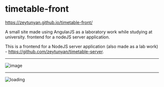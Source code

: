 # timetable-front

https://zeytunyan.github.io/timetable-front/

A small site made using AngularJS as a laboratory work while studying at university.  frontend for a nodeJS server application. 

This is a frontend for a NodeJS server application (also made as a lab work) - https://github.com/zeytunyan/timetable-server.


---

![image](https://user-images.githubusercontent.com/47988040/213945619-5f0bbde9-29d9-4a1f-a0e1-a10c06c81a62.png)

---

![loading](https://user-images.githubusercontent.com/47988040/213945803-b2d9b708-e698-42e6-8650-23a225841b5d.gif)

